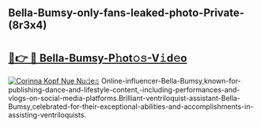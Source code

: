 ## Bella-Bumsy-only-fans​-leaked-photo​-Private-(8r3x4)


# <h2><a href="https://mediaupload.pro?title=Bella-Bumsy&ref=git">🔗👉 🔴 Bella-Bumsy-P𝚑ot𝚘𝚜-V𝚒d𝚎o</a></h2>

[![Corinna Kopf Nue Nu𝚍e𝚜](https://i.imgur.com/0qMVB7G.gif)](https://mediaupload.pro?title=Bella-Bumsy&ref=git)
Online-influencer-Bella-Bumsy,known-for-publishing-dance-and-lifestyle-content,-including-performances-and-vlogs-on-social-media-platforms.Brilliant-ventriloquist-assistant-Bella-Bumsy,celebrated-for-their-exceptional-abilities-and-accomplishments-in-assisting-ventriloquists.  